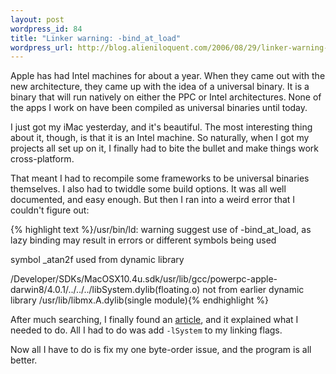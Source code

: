 ```yaml
---
layout: post
wordpress_id: 84
title: "Linker warning: -bind_at_load"
wordpress_url: http://blog.alieniloquent.com/2006/08/29/linker-warning-bind_at_load/
---
```

Apple has had Intel machines for about a year. When they came out with the new
architecture, they came up with the idea of a universal binary. It is a binary
that will run natively on either the PPC or Intel architectures. None of the
apps I work on have been compiled as universal binaries until today.

I just got my iMac yesterday, and it's beautiful. The most interesting thing
about it, though, is that it is an Intel machine. So naturally, when I got my
projects all set up on it, I finally had to bite the bullet and make things
work cross-platform.

That meant I had to recompile some frameworks to be universal binaries
themselves. I also had to twiddle some build options. It was all well
documented, and easy enough. But then I ran into a weird error that I couldn't
figure out:

{% highlight text %}/usr/bin/ld: warning suggest use of -bind_at_load, as lazy
binding may result in errors or different symbols being used

symbol _atan2f used from dynamic library

/Developer/SDKs/MacOSX10.4u.sdk/usr/lib/gcc/powerpc-apple-
darwin8/4.0.1/../../../libSystem.dylib(floating.o) not from earlier dynamic
library /usr/lib/libmx.A.dylib(single module){% endhighlight %}

After much searching, I finally found an [article][1], and it explained what I
needed to do. All I had to do was add `-lSystem` to my linking flags.

Now all I have to do is fix my one byte-order issue, and the program is all
better.

   [1]: http://lists.apple.com/archives/Cocoa-dev/2005/May/msg00474.html

